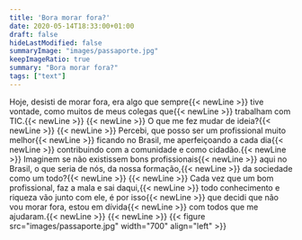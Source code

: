 ```yaml
---
title: 'Bora morar fora?'
date: 2020-05-14T18:33:00+01:00
draft: false
hideLastModified: false
summaryImage: "images/passaporte.jpg"
keepImageRatio: true
summary: "Bora morar fora?"
tags: ["text"]
---
```


Hoje, desisti de morar fora, era algo que sempre{{< newLine >}}
tive vontade, como muitos de meus colegas que{{< newLine >}}
trabalham com TIC.{{< newLine >}}
{{< newLine >}}
O que me fez mudar de ideia?{{< newLine >}}
{{< newLine >}}
Percebi, que posso ser um profissional muito melhor{{< newLine >}}
ficando no Brasil, me aperfeiçoando a cada dia{{< newLine >}}
contribuindo com a comunidade e como cidadão.{{< newLine >}}
Imaginem se não existissem bons profissionais{{< newLine >}}
aqui no Brasil, o que seria de nós, da nossa formação,{{< newLine >}}
da sociedade como um todo?{{< newLine >}}
{{< newLine >}}
Cada vez que um bom profissional, faz a mala e sai daqui,{{< newLine >}}
todo conhecimento e riqueza vão junto com ele, é por isso{{< newLine >}}
que decidi que não vou morar fora, estou em dívida{{< newLine >}}
com todos que me ajudaram.{{< newLine >}}
{{< newLine >}}
{{< figure src="images/passaporte.jpg" width="700" align="left" >}}

